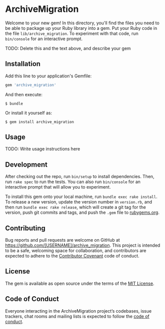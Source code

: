 # ArchiveMigration

Welcome to your new gem! In this directory, you'll find the files you need to be able to package up your Ruby library into a gem. Put your Ruby code in the file `lib/archive_migration`. To experiment with that code, run `bin/console` for an interactive prompt.

TODO: Delete this and the text above, and describe your gem

## Installation

Add this line to your application's Gemfile:

```ruby
gem 'archive_migration'
```

And then execute:

    $ bundle

Or install it yourself as:

    $ gem install archive_migration

## Usage

TODO: Write usage instructions here

## Development

After checking out the repo, run `bin/setup` to install dependencies. Then, run `rake spec` to run the tests. You can also run `bin/console` for an interactive prompt that will allow you to experiment.

To install this gem onto your local machine, run `bundle exec rake install`. To release a new version, update the version number in `version.rb`, and then run `bundle exec rake release`, which will create a git tag for the version, push git commits and tags, and push the `.gem` file to [rubygems.org](https://rubygems.org).

## Contributing

Bug reports and pull requests are welcome on GitHub at https://github.com/[USERNAME]/archive_migration. This project is intended to be a safe, welcoming space for collaboration, and contributors are expected to adhere to the [Contributor Covenant](http://contributor-covenant.org) code of conduct.

## License

The gem is available as open source under the terms of the [MIT License](https://opensource.org/licenses/MIT).

## Code of Conduct

Everyone interacting in the ArchiveMigration project’s codebases, issue trackers, chat rooms and mailing lists is expected to follow the [code of conduct](https://github.com/[USERNAME]/archive_migration/blob/master/CODE_OF_CONDUCT.md).
